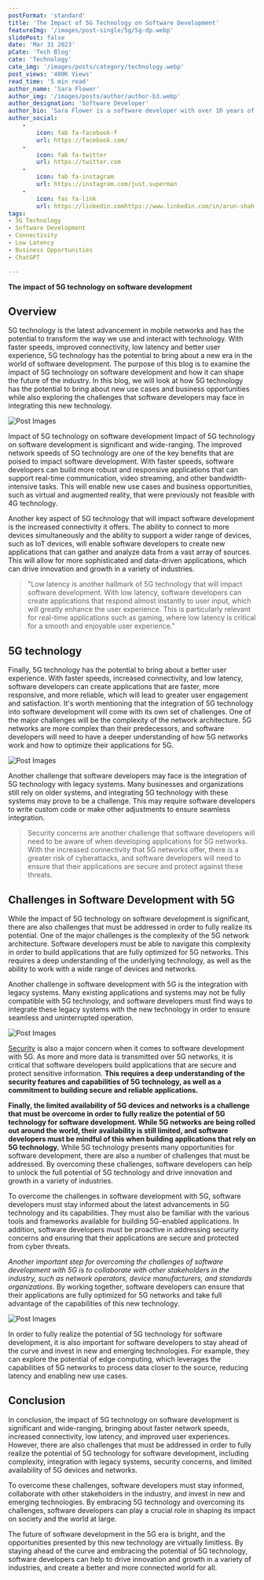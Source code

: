 ```yaml
---
postFormat: 'standard'
title: 'The Impact of 5G Technology on Software Development'
featureImg: '/images/post-single/5g/5g-dp.webp'
slidePost: false
date: 'Mar 31 2023'
pCate: 'Tech Blog'
cate: 'Technology'
cate_img: '/images/posts/category/technology.webp'
post_views: '400K Views'
read_time: '5 min read'
author_name: 'Sara Flower'
author_img: '/images/posts/author/author-b3.webp'
author_designation: 'Software Developer'
author_bio: 'Sara Flower is a software developer with over 10 years of experience in developing innovative and scalable software solutions. He is passionate about exploring new technologies and their impact on the industry.'
author_social:
    -
        icon: fab fa-facebook-f
        url: https://facebook.com/
    -
        icon: fab fa-twitter
        url: https://twitter.com
    -
        icon: fab fa-instagram
        url: https://instagram.com/just.superman
    -
        icon: fas fa-link
        url: https://linkedin.comhttps://www.linkedin.com/in/arun-shah-85416a204
tags:
- 5G Technology
- Software Development
- Connectivity
- Low Latency
- Business Opportunities
- ChatGPT

---
```

**The impact of 5G technology on software development**

## Overview
5G technology is the latest advancement in mobile networks and has the potential to transform the way we use and interact with technology. With faster speeds, improved connectivity, low latency and better user experience, 5G technology has the potential to bring about a new era in the world of software development. The purpose of this blog is to examine the impact of 5G technology on software development and how it can shape the future of the industry. In this blog, we will look at how 5G technology has the potential to bring about new use cases and business opportunities while also exploring the challenges that software developers may face in integrating this new technology.

![Post Images](/images/post-single/5g/5g2.webp)

Impact of 5G technology on software development
Impact of 5G technology on software development is significant and wide-ranging. The improved network speeds of 5G technology are one of the key benefits that are poised to impact software development. With faster speeds, software developers can build more robust and responsive applications that can support real-time communication, video streaming, and other bandwidth-intensive tasks. This will enable new use cases and business opportunities, such as virtual and augmented reality, that were previously not feasible with 4G technology.

Another key aspect of 5G technology that will impact software development is the increased connectivity it offers. The ability to connect to more devices simultaneously and the ability to support a wider range of devices, such as IoT devices, will enable software developers to create new applications that can gather and analyze data from a vast array of sources. This will allow for more sophisticated and data-driven applications, which can drive innovation and growth in a variety of industries.

> "Low latency is another hallmark of 5G technology that will impact software development. With low latency, software developers can create applications that respond almost instantly to user input, which will greatly enhance the user experience. This is particularly relevant for real-time applications such as gaming, where low latency is critical for a smooth and enjoyable user experience."
 
## 5G technology
Finally, 5G technology has the potential to bring about a better user experience. With faster speeds, increased connectivity, and low latency, software developers can create applications that are faster, more responsive, and more reliable, which will lead to greater user engagement and satisfaction. It's worth mentioning that the integration of 5G technology into software development will come with its own set of challenges. One of the major challenges will be the complexity of the network architecture. 5G networks are more complex than their predecessors, and software developers will need to have a deeper understanding of how 5G networks work and how to optimize their applications for 5G.

![Post Images](/images/post-single/5g/5g4.webp)
 
Another challenge that software developers may face is the integration of 5G technology with legacy systems. Many businesses and organizations still rely on older systems, and integrating 5G technology with these systems may prove to be a challenge. This may require software developers to write custom code or make other adjustments to ensure seamless integration.

> Security concerns are another challenge that software developers will need to be aware of when developing applications for 5G networks. With the increased connectivity that 5G networks offer, there is a greater risk of cyberattacks, and software developers will need to ensure that their applications are secure and protect against these threats.

## Challenges in Software Development with 5G
While the impact of 5G technology on software development is significant, there are also challenges that must be addressed in order to fully realize its potential. One of the major challenges is the complexity of the 5G network architecture. Software developers must be able to navigate this complexity in order to build applications that are fully optimized for 5G networks. This requires a deep understanding of the underlying technology, as well as the ability to work with a wide range of devices and networks.

Another challenge in software development with 5G is the integration with legacy systems. Many existing applications and systems may not be fully compatible with 5G technology, and software developers must find ways to integrate these legacy systems with the new technology in order to ensure seamless and uninterrupted operation.

![Post Images](/images/post-single/5g/5g3.webp)

[Security](#) is also a major concern when it comes to software development with 5G. As more and more data is transmitted over 5G networks, it is critical that software developers build applications that are secure and protect sensitive information. **This requires a deep understanding of the security features and capabilities of 5G technology, as well as a commitment to building secure and reliable applications.**

 

**Finally, the limited availability of 5G devices and networks is a challenge that must be overcome in order to fully realize the potential of 5G technology for software development. While 5G networks are being rolled out around the world, their availability is still limited, and software developers must be mindful of this when building applications that rely on 5G technology.** While 5G technology presents many opportunities for software development, there are also a number of challenges that must be addressed. By overcoming these challenges, software developers can help to unlock the full potential of 5G technology and drive innovation and growth in a variety of industries.

 
To overcome the challenges in software development with 5G, software developers must stay informed about the latest advancements in 5G technology and its capabilities. They must also be familiar with the various tools and frameworks available for building 5G-enabled applications. In addition, software developers must be proactive in addressing security concerns and ensuring that their applications are secure and protected from cyber threats.

*Another important step for overcoming the challenges of software development with 5G is to collaborate with other stakeholders in the industry, such as network operators, device manufacturers, and standards organizations.* By working together, software developers can ensure that their applications are fully optimized for 5G networks and take full advantage of the capabilities of this new technology.

![Post Images](/images/post-single/5g/5g1.webp)

In order to fully realize the potential of 5G technology for software development, it is also important for software developers to stay ahead of the curve and invest in new and emerging technologies. For example, they can explore the potential of edge computing, which leverages the capabilities of 5G networks to process data closer to the source, reducing latency and enabling new use cases.

## Conclusion
In conclusion, the impact of 5G technology on software development is significant and wide-ranging, bringing about faster network speeds, increased connectivity, low latency, and improved user experiences. However, there are also challenges that must be addressed in order to fully realize the potential of 5G technology for software development, including complexity, integration with legacy systems, security concerns, and limited availability of 5G devices and networks.

To overcome these challenges, software developers must stay informed, collaborate with other stakeholders in the industry, and invest in new and emerging technologies. By embracing 5G technology and overcoming its challenges, software developers can play a crucial role in shaping its impact on society and the world at large.

The future of software development in the 5G era is bright, and the opportunities presented by this new technology are virtually limitless. By staying ahead of the curve and embracing the potential of 5G technology, software developers can help to drive innovation and growth in a variety of industries, and create a better and more connected world for all.